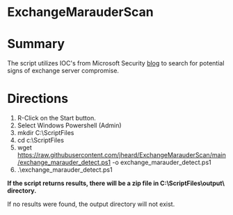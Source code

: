 # ExchangeMarauderScan
# Summary

The script utilizes IOC's from Microsoft Security [blog](https://www.microsoft.com/security/blog/2021/03/02/hafnium-targeting-exchange-servers/) to search for potential signs of exchange server compromise.

# Directions
1. R-Click on the Start button.
2. Select Windows Powershell (Admin)
3. mkdir C:\ScriptFiles
4. cd c:\ScriptFiles
5. wget https://raw.githubusercontent.com/jheard/ExchangeMarauderScan/main/exchange_marauder_detect.ps1 -o exchange_marauder_detect.ps1
6. .\exchange_marauder_detect.ps1

**If the script returns results, there will be a zip file in C:\ScriptFiles\output\ directory.**

If no results were found, the output directory will not exist.
